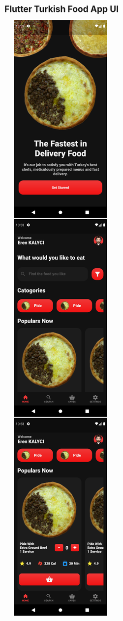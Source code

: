 <b><h1 align="center">Flutter Turkish Food App UI</h1></b>

<div class="photo-container" align="center">
  <img src="https://github.com/KLYCHUB/flutter_turkish_food_app_ui/blob/main/flutter_turkish_food_app_ui/ss/Screenshot_1676801142.png" height="640",width="360">
  &nbsp;
  <img src="https://github.com/KLYCHUB/flutter_turkish_food_app_ui/blob/main/flutter_turkish_food_app_ui/ss/Screenshot_1676801150.png" height="640",width="360">
  &nbsp;
  <img src="https://github.com/KLYCHUB/flutter_turkish_food_app_ui/blob/main/flutter_turkish_food_app_ui/ss/Screenshot_1676801156.png" height="640",width="360">
  &nbsp;
</div>
